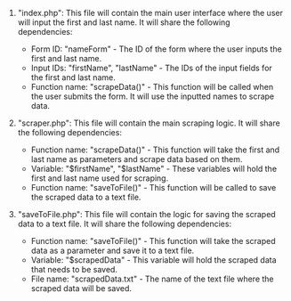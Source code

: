 1. "index.php": This file will contain the main user interface where the user will input the first and last name. It will share the following dependencies:

   - Form ID: "nameForm" - The ID of the form where the user inputs the first and last name.
   - Input IDs: "firstName", "lastName" - The IDs of the input fields for the first and last name.
   - Function name: "scrapeData()" - This function will be called when the user submits the form. It will use the inputted names to scrape data.

2. "scraper.php": This file will contain the main scraping logic. It will share the following dependencies:

   - Function name: "scrapeData()" - This function will take the first and last name as parameters and scrape data based on them.
   - Variable: "$firstName", "$lastName" - These variables will hold the first and last name used for scraping.
   - Function name: "saveToFile()" - This function will be called to save the scraped data to a text file.

3. "saveToFile.php": This file will contain the logic for saving the scraped data to a text file. It will share the following dependencies:

   - Function name: "saveToFile()" - This function will take the scraped data as a parameter and save it to a text file.
   - Variable: "$scrapedData" - This variable will hold the scraped data that needs to be saved.
   - File name: "scrapedData.txt" - The name of the text file where the scraped data will be saved.